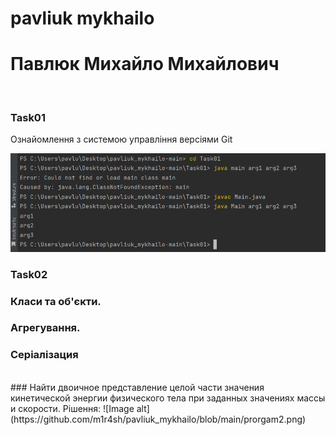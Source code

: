 # pavliuk mykhailo
# Павлюк Михайло Михайлович 
<br/>

### Task01
Ознайомлення з системою управління версіями Git

![Image alt](https://github.com/m1r4sh/pavliuk_mykhailo/blob/main/progrram.png)
### Task02
### Класи та об'єкти.<br/>
### Агрегування.<br/>
### Серіалізация<br/>
<br/>
### Найти двоичное представление целой части значения кинетической энергии физического тела при заданных значениях массы и скорости.
Рішення:
![Image alt](https://github.com/m1r4sh/pavliuk_mykhailo/blob/main/prorgam2.png)

